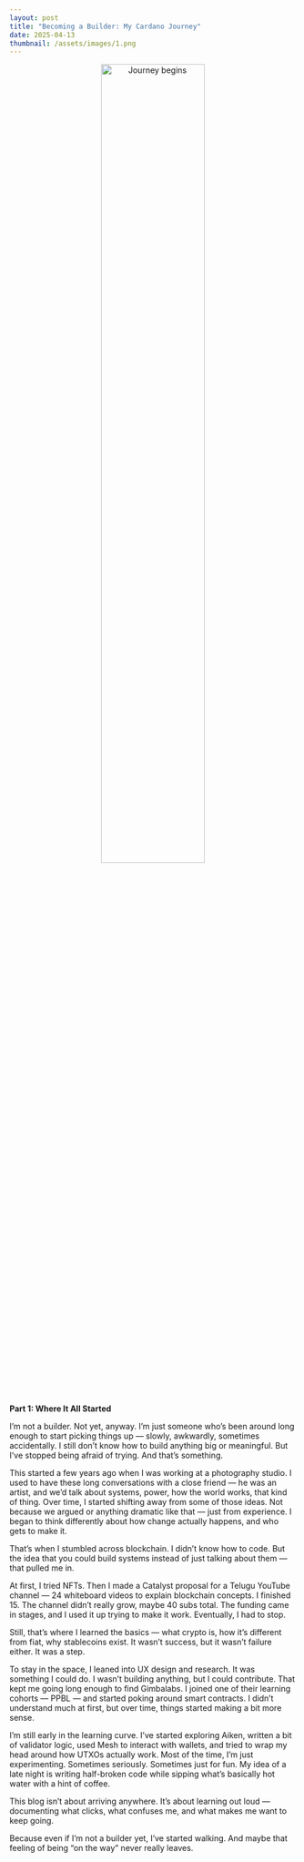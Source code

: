 ```yaml
---
layout: post
title: "Becoming a Builder: My Cardano Journey"
date: 2025-04-13
thumbnail: /assets/images/1.png
---
```

<p align="center">
  <img src="/my-github-blog/assets/images/1.png" alt="Journey begins" width="60%">
</p>


**Part 1: Where It All Started**

I’m not a builder. Not yet, anyway. I’m just someone who’s been around long enough to start picking things up — slowly, awkwardly, sometimes accidentally. I still don’t know how to build anything big or meaningful. But I’ve stopped being afraid of trying. And that’s something.

This started a few years ago when I was working at a photography studio. I used to have these long conversations with a close friend — he was an artist, and we’d talk about systems, power, how the world works, that kind of thing. Over time, I started shifting away from some of those ideas. Not because we argued or anything dramatic like that — just from experience. I began to think differently about how change actually happens, and who gets to make it.

That’s when I stumbled across blockchain. I didn’t know how to code. But the idea that you could build systems instead of just talking about them — that pulled me in.

At first, I tried NFTs. Then I made a Catalyst proposal for a Telugu YouTube channel — 24 whiteboard videos to explain blockchain concepts. I finished 15. The channel didn’t really grow, maybe 40 subs total. The funding came in stages, and I used it up trying to make it work. Eventually, I had to stop.

Still, that’s where I learned the basics — what crypto is, how it’s different from fiat, why stablecoins exist. It wasn’t success, but it wasn’t failure either. It was a step.

To stay in the space, I leaned into UX design and research. It was something I could do. I wasn’t building anything, but I could contribute. That kept me going long enough to find Gimbalabs. I joined one of their learning cohorts — PPBL — and started poking around smart contracts. I didn’t understand much at first, but over time, things started making a bit more sense.

I’m still early in the learning curve. I’ve started exploring Aiken, written a bit of validator logic, used Mesh to interact with wallets, and tried to wrap my head around how UTXOs actually work. Most of the time, I’m just experimenting. Sometimes seriously. Sometimes just for fun. My idea of a late night is writing half-broken code while sipping what’s basically hot water with a hint of coffee.

This blog isn’t about arriving anywhere. It’s about learning out loud — documenting what clicks, what confuses me, and what makes me want to keep going.

Because even if I’m not a builder yet, I’ve started walking. And maybe that feeling of being “on the way” never really leaves.


